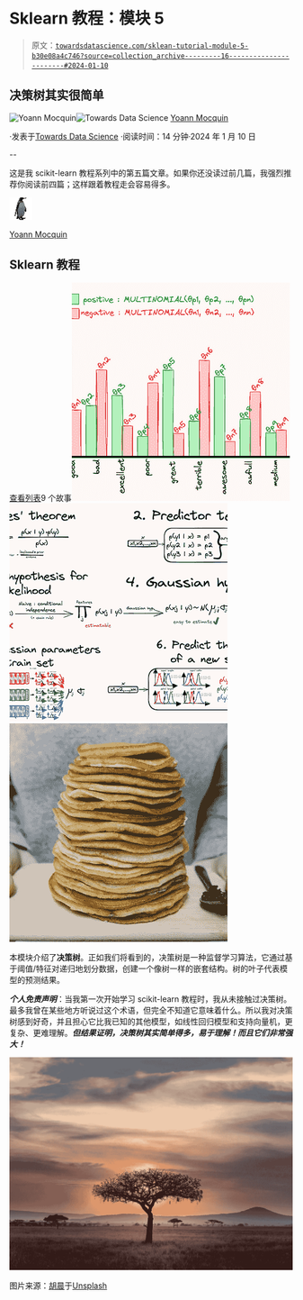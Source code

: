 # Sklearn 教程：模块 5

> 原文：[`towardsdatascience.com/sklean-tutorial-module-5-b30e08a4c746?source=collection_archive---------16-----------------------#2024-01-10`](https://towardsdatascience.com/sklean-tutorial-module-5-b30e08a4c746?source=collection_archive---------16-----------------------#2024-01-10)

## 决策树其实很简单

[](https://mocquin.medium.com/?source=post_page---byline--b30e08a4c746--------------------------------)![Yoann Mocquin](https://mocquin.medium.com/?source=post_page---byline--b30e08a4c746--------------------------------)[](https://towardsdatascience.com/?source=post_page---byline--b30e08a4c746--------------------------------)![Towards Data Science](https://towardsdatascience.com/?source=post_page---byline--b30e08a4c746--------------------------------) [Yoann Mocquin](https://mocquin.medium.com/?source=post_page---byline--b30e08a4c746--------------------------------)

·发表于[Towards Data Science](https://towardsdatascience.com/?source=post_page---byline--b30e08a4c746--------------------------------) ·阅读时间：14 分钟·2024 年 1 月 10 日

--

这是我 scikit-learn 教程系列中的第五篇文章。如果你还没读过前几篇，我强烈推荐你阅读前四篇；这样跟着教程走会容易得多。

![Yoann Mocquin](img/234a99f243ff3c70fd90170ddde8659d.png)

[Yoann Mocquin](https://mocquin.medium.com/?source=post_page-----b30e08a4c746--------------------------------)

## Sklearn 教程

[查看列表](https://mocquin.medium.com/list/sklearn-tutorial-2e46a0e06b39?source=post_page-----b30e08a4c746--------------------------------)9 个故事![](img/4ffe6868fb22c241a959bd5d5a9fd5d7.png)![](img/8aa32b00faa0ef7376e121ba9c9ffdb7.png)![](img/9f986423d7983bc08fc2073534603c35.png)

本模块介绍了**决策树**。正如我们将看到的，决策树是一种监督学习算法，它通过基于阈值/特征对递归地划分数据，创建一个像树一样的嵌套结构。树的叶子代表模型的预测结果。

***个人免责声明***：当我第一次开始学习 scikit-learn 教程时，我从未接触过决策树。最多我曾在某些地方听说过这个术语，但完全不知道它意味着什么。所以我对决策树感到好奇，并且担心它比我已知的其他模型，如线性回归模型和支持向量机，更复杂、更难理解。***但结果证明，决策树其实简单得多，易于理解！而且它们非常强大！***

![](img/6d09cd232ee9d49bb16f5460361c3278.png)

图片来源：[胡晨](https://unsplash.com/@huchenme?utm_source=medium&utm_medium=referral)于[Unsplash](https://unsplash.com/?utm_source=medium&utm_medium=referral)
